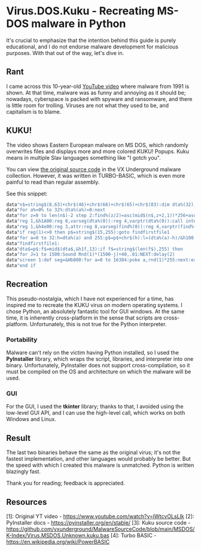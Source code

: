 # Virus.DOS.Kuku - Recreating MS-DOS malware in Python

It's crucial to emphasize that the intention behind this guide is purely educational, and I do not endorse malware development for malicious purposes. With that out of the way, let's dive in.

## Rant

I came across this 10-year-old [YouTube video](https://www.youtube.com/watch?v=IWtcvOLsLIk) where malware from 1991 is shown. At that time, malware was as funny and annoying as it should be; nowadays, cyberspace is packed with spyware and ransomware, and there is little room for trolling. Viruses are not what they used to be, and capitalism is to blame.

## KUKU!

The video shows Eastern European malware on MS DOS, which randomly overwrites files and displays more and more colored KUKU! Popups. Kuku means in multiple Slav languages something like "I gotch you".

You can view [the original source code](https://github.com/vxunderground/MalwareSourceCode/blob/main/MSDOS/K-Index/Virus.MSDOS.Unknown.kuku.bas) in the VX Underground malware collection. However, it was written in TURBO-BASIC, which is even more painful to read than regular assembly.

See this snippet:

```vb
data"n$=string$(8,63)+chr$(46)+chr$(66)+chr$(65)+chr$(83):dim dta%(32),find%(32)
data"for a%=0% to 32%:dta%(a%)=0:next
data"for z=0 to len(n$)-2 step 2:find%(z/2)=asc(mid$(n$,z+2,1))*256+asc(mid$(n$,z+1,1)):next
data"reg 1,&h1A00:reg 8,varseg(dta%(0)):reg 4,varptr(dta%(0)):call interrupt &h21
data"reg 1,&h4e00:reg 3,attr:reg 8,varseg(find%(0)):reg 4,varptr(find%(0)):call interrupt &h21
data"if reg(1)<>0 then p$=string$(15,255):goto findfirstfile1
data"for a=0 to 32:h=dta%(a) and 255:p$=p$+chr$(h):l=(dta%(a)-h)/&h100 and 255:p$=p$+chr$(l):next
data"findfirstfile1:
data"dta$=p$:f$=mid$(dta$,&h1f,13):if f$=string$(len(f$),255) then
data"for J=1 to 1500:Sound Rnd(1)*(1500-j)+40,.01:NEXT:delay(2)
data"screen 1:def seg=&Hb800:for a=0 to 16384:poke a,rnd(1)*255:next:exit sub
data"end if
```

## Recreation

This pseudo-nostalgia, which I have not experienced for a time, has inspired me to recreate the KUKU virus on modern operating systems. I chose Python, an absolutely fantastic tool for GUI windows. At the same time, it is inherently cross-platform in the sense that scripts are cross-platform. Unfortunately, this is not true for the Python interpreter.
 
### Portability 

Malware can't rely on the victim having Python installed, so I used the **PyInstaller** library, which wraps the script, libraries, and interpreter into one binary.
Unfortunately, PyInstaller does not support cross-compilation, so it must be compiled on the OS and architecture on which the malware will be used.

### GUI

For the GUI, I used the **tkinter** library; thanks to that, I avoided using the low-level GUI API, and I can use the high-level call, which works on both Windows and Linux.

## Result

The last two binaries behave the same as the original virus; it's not the fastest implementation, and other languages would probably be better. But the speed with which I created this malware is unmatched. Python is written blazingly fast.

Thank you for reading; feedback is appreciated.

## Resources

[1]: Original YT video - https://www.youtube.com/watch?v=IWtcvOLsLIk
[2]: PyInstaller docs - https://pyinstaller.org/en/stable/
[3]: Kuku source code - https://github.com/vxunderground/MalwareSourceCode/blob/main/MSDOS/K-Index/Virus.MSDOS.Unknown.kuku.bas
[4]: Turbo BASIC - https://en.wikipedia.org/wiki/PowerBASIC


